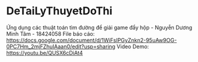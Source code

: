 # DeTaiLyThuyetDoThi
Ứng dụng các thuật toán tìm đường để giải game đẩy hộp - Nguyễn Dương Minh Tâm - 18424058
File báo cáo: https://docs.google.com/document/d/1WiFsIPGyZnkn2-95uAw9OG-0PC7Hm_2mjFZhuIAaan0/edit?usp=sharing
Video Demo: https://youtu.be/QUSX6cDiAt4
